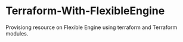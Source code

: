 # Terraform-With-FlexibleEngine
Provisiong resource on Flexible Engine using terraform and Terraform modules.
